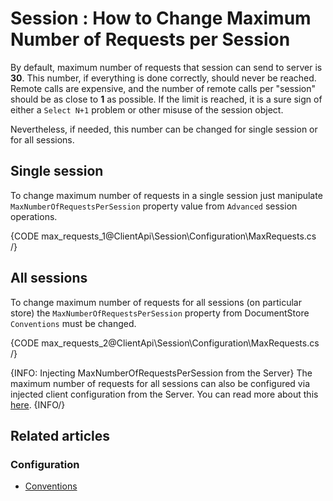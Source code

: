 # Session : How to Change Maximum Number of Requests per Session

By default, maximum number of requests that session can send to server is **30**. This number, if everything is done correctly, should never be reached. Remote calls are expensive, and the number of remote calls per "session" should be as close to **1** as possible. If the limit is reached, it is a sure sign of either a `Select N+1` problem or other misuse of the session object.

Nevertheless, if needed, this number can be changed for single session or for all sessions.

## Single session

To change maximum number of requests in a single session just manipulate `MaxNumberOfRequestsPerSession` property value from `Advanced` session operations.

{CODE max_requests_1@ClientApi\Session\Configuration\MaxRequests.cs /}

## All sessions

To change maximum number of requests for all sessions (on particular store) the `MaxNumberOfRequestsPerSession` property from DocumentStore `Conventions` must be changed.

{CODE max_requests_2@ClientApi\Session\Configuration\MaxRequests.cs /}

{INFO: Injecting MaxNumberOfRequestsPerSession from the Server}
The maximum number of requests for all sessions can also be configured via injected client configuration from the Server. You can read more about this [here](../../../studio/server/client-configuration). 
{INFO/}

## Related articles

### Configuration

- [Conventions](../../client-api/configuration/conventions)
